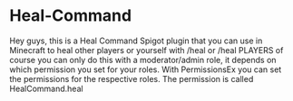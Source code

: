 # Heal-Command
Hey guys, this is a Heal Command Spigot plugin that you can use in Minecraft to heal other players or yourself with /heal or /heal PLAYERS 
of course you can only do this with a moderator/admin role, it depends on which permission you set for your roles. With PermissionsEx you can set the permissions for the respective roles. The permission is called HealCommand.heal
